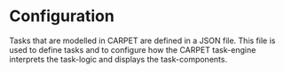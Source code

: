 # Configuration

Tasks that are modelled in CARPET are defined in a JSON file.
This file is used to define tasks and to configure how the CARPET task-engine interprets the task-logic and displays the task-components.
